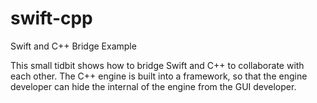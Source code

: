 # swift-cpp
Swift and C++ Bridge Example

This small tidbit shows how to bridge Swift and C++ to collaborate with each other.
The C++ engine is built into a framework, so that the engine developer can hide the internal of the engine from the GUI developer.
